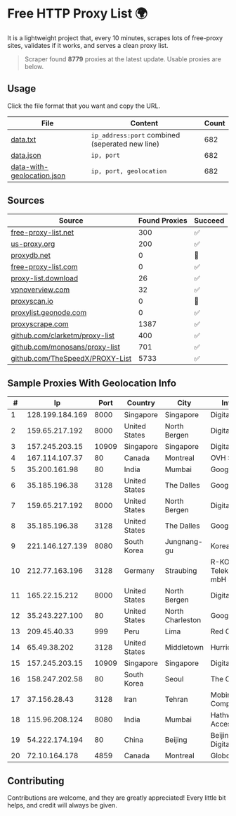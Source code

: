 
# Free HTTP Proxy List 🌍

It is a lightweight project that, every 10 minutes, scrapes lots of free-proxy sites, validates if it works, and serves a clean proxy list.


> Scraper found **8779** proxies at the latest update. Usable proxies are below.

## Usage

Click the file format that you want and copy the URL.


|File|Content|Count|
|----|-------|-----|
|[data.txt](https://raw.githubusercontent.com/themiralay/Proxy-List-World/master/data.txt)|`ip_address:port` combined (seperated new line)|682|
|[data.json](https://raw.githubusercontent.com/themiralay/Proxy-List-World/master/data.json)|`ip, port`|682|
|[data-with-geolocation.json](https://raw.githubusercontent.com/themiralay/Proxy-List-World/master/data-with-geolocation.json)|`ip, port, geolocation`|682|

## Sources

|Source|Found Proxies|Succeed|
|------|-------------|-------|
|[free-proxy-list.net](https://free-proxy-list.net)|300|✅|
|[us-proxy.org](https://www.us-proxy.org)|200|✅|
|[proxydb.net](http://proxydb.net)|0|🚫|
|[free-proxy-list.com](https://free-proxy-list.com/?page=&port=&type%5B%5D=http&type%5B%5D=https&up_time=0&search=Search)|0|✅|
|[proxy-list.download](https://www.proxy-list.download/HTTP)|26|✅|
|[vpnoverview.com](https://vpnoverview.com/privacy/anonymous-browsing/free-proxy-servers)|32|✅|
|[proxyscan.io](https://www.proxyscan.io)|0|🚫|
|[proxylist.geonode.com](https://proxylist.geonode.com/api/proxy-list?limit=300&page=1&sort_by=lastChecked&sort_type=desc&protocols=http,https)|0|✅|
|[proxyscrape.com](https://api.proxyscrape.com/v2/?request=displayproxies&protocol=http&timeout=10000&country=all&ssl=all&anonymity=all)|1387|✅|
|[github.com/clarketm/proxy-list](https://raw.githubusercontent.com/clarketm/proxy-list/master/proxy-list-raw.txt)|400|✅|
|[github.com/monosans/proxy-list](https://raw.githubusercontent.com/monosans/proxy-list/main/proxies/http.txt)|701|✅|
|[github.com/TheSpeedX/PROXY-List](https://raw.githubusercontent.com/TheSpeedX/PROXY-List/master/http.txt)|5733|✅|


## Sample Proxies With Geolocation Info

|#|Ip|Port|Country|City|Internet Service Provider|
|-|--|----|-------|----|-------------------------|
|1|128.199.184.169|8000|Singapore|Singapore|DigitalOcean, LLC|
|2|159.65.217.192|8000|United States|North Bergen|DigitalOcean, LLC|
|3|157.245.203.15|10909|Singapore|Singapore|DigitalOcean, LLC|
|4|167.114.107.37|80|Canada|Montreal|OVH SAS|
|5|35.200.161.98|80|India|Mumbai|Google LLC|
|6|35.185.196.38|3128|United States|The Dalles|Google LLC|
|7|159.65.217.192|8000|United States|North Bergen|DigitalOcean, LLC|
|8|35.185.196.38|3128|United States|The Dalles|Google LLC|
|9|221.146.127.139|8080|South Korea|Jungnang-gu|Korea Telecom|
|10|212.77.163.196|3128|Germany|Straubing|R-KOM Regensburger Telekommunikationsgesellschaft mbH & Co. KG|
|11|165.22.15.212|8000|United States|North Bergen|DigitalOcean, LLC|
|12|35.243.227.100|80|United States|North Charleston|Google LLC|
|13|209.45.40.33|999|Peru|Lima|Red Cientifica Peruana|
|14|65.49.38.202|3128|United States|Middletown|Hurricane Electric LLC|
|15|157.245.203.15|10909|Singapore|Singapore|DigitalOcean, LLC|
|16|158.247.202.58|80|South Korea|Seoul|The Constant Company, LLC|
|17|37.156.28.43|3128|Iran|Tehran|Mobin Net Communication Company|
|18|115.96.208.124|8080|India|Mumbai|Hathway IP over Cable Internet Access|
|19|54.222.174.194|80|China|Beijing|Beijing Guanghuan Xinwang Digital|
|20|72.10.164.178|4859|Canada|Montreal|GloboTech Communications|



## Contributing

Contributions are welcome, and they are greatly appreciated! Every
little bit helps, and credit will always be given.

